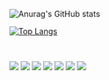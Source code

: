![Anurag's GitHub stats](https://github-readme-stats.vercel.app/api?username=x-xuhxun&show_icons=true&theme=graywhite)

[![Top Langs](https://github-readme-stats.vercel.app/api/top-langs/?username=x-xuhxun&layout=compact)](https://github.com/anuraghazra/github-readme-stats)

<br/>

<img src="https://img.shields.io/badge/React-222222?style=flat-square&logo=React&logoColor=61DAFB"/> <img src="https://img.shields.io/badge/JavaScript-222222?style=flat-square&logo=JavaScript&logoColor=F7DF1E"/> <img src="https://img.shields.io/badge/HTML5-222222?style=flat-square&logo=HTML5&logoColor=E34F26"/> <img src="https://img.shields.io/badge/CSS3-222222?style=flat-square&logo=CSS3&logoColor=1572B6"/> <img src="https://img.shields.io/badge/StyledComponents-222222?style=flat-square&logo=styled-components&logoColor=DB7093"/> <img src="https://img.shields.io/badge/Notion-222222?style=flat-square&logo=Notion&logoColor=f9f9f9"/> <img src="https://img.shields.io/badge/Git-222222?style=flat-square&logo=Git&logoColor=F05032"/>
<!--
**x-xuhxun/x-xuhxun** is a ✨ _special_ ✨ repository because its `README.md` (this file) appears on your GitHub profile.

